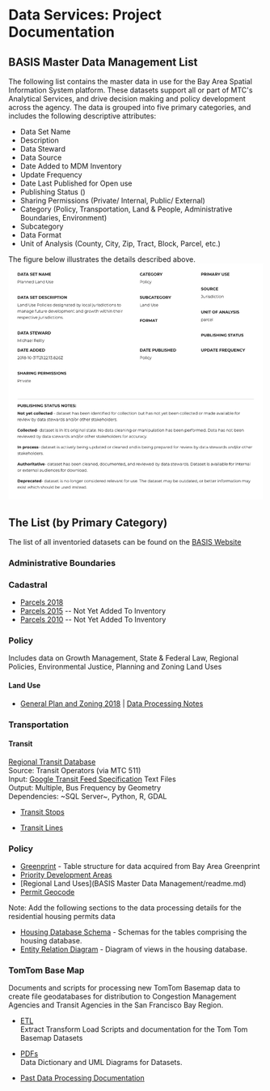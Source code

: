 # Data Services: Project Documentation

## BASIS Master Data Management List
The following list contains the master data in use for the Bay Area Spatial Information System platform.  These datasets support all or part of MTC's Analytical Services, and drive decision making and policy development across the agency.  The data is grouped into five primary categories, and includes the following descriptive attributes:  

- Data Set Name
- Description
- Data Steward
- Data Source
- Date Added to MDM Inventory
- Update Frequency
- Date Last Published for Open use
- Publishing Status ()
- Sharing Permissions (Private/ Internal, Public/ External)
- Category (Policy, Transportation, Land & People, Administrative Boundaries, Environment)
- Subcategory
- Data Format
- Unit of Analysis (County, City, Zip, Tract, Block, Parcel, etc.)  

The figure below illustrates the details described above.
![MDM Detail](images/dataset-detail.png) 

## The List (by Primary Category)
The list of all inventoried datasets can be found on the [BASIS Website](http://basis.bayareametro.gov/results)

### Administrative Boundaries

### Cadastral

- [Parcels 2018](https://mtc.data.socrata.com/Cadastral/Region-Parcels-2018-/fqea-xb6g)
- [Parcels 2015]() -- Not Yet Added To Inventory
- [Parcels 2010]() -- Not Yet Added To Inventory

### Policy
Includes data on Growth Management, State & Federal Law, Regional Policies, Environmental Justice, Planning and Zoning Land Uses  

#### Land Use  

- [General Plan and Zoning 2018](https://mtc.data.socrata.com/Land-Use/General-Plan-and-Zoning-2018/udk3-z2d5) 
 | [Data Processing Notes](policy-mdm/regional-general-plan.md)

### Transportation

#### Transit

[Regional Transit Database](https://github.com/MetropolitanTransportationCommission/RegionalTransitDatabase)   
Source: Transit Operators (via MTC 511)    
Input: [Google Transit Feed Specification](https://developers.google.com/transit/gtfs/) Text Files    
Output: Multiple, Bus Frequency by Geometry    
Dependencies: ~SQL Server~, Python, R, GDAL

- [Transit Stops]()  

- [Transit Lines]()  

### Policy
- [Greenprint](redshift/greenprintFishnet.md) - Table structure for data acquired from Bay Area Greenprint
- [Priority Development Areas]()
- [Regional Land Uses](BASIS Master Data Management/readme.md)
- [Permit Geocode]()  

Note: Add the following sections to the data processing details for the residential housing permits data  

- [Housing Database Schema](hsngDBSchema.md) - Schemas for the tables comprising the housing database.
- [Entity Relation Diagram](https://bayareametro.github.io/DataServices/Project-Documentation/erd/housingDatabaseERD.pdf) - Diagram of views in the housing database.

### TomTom Base Map
Documents and scripts for processing new TomTom Basemap data to create file geodatabases for distribution to Congestion Management Agencies and Transit Agencies in the San Francisco Bay Region.
  - [ETL](https://bayareametro.github.io/DataServices/TomTom%20Base%20Map/etl/)  
Extract Transform Load Scripts and documentation for the Tom Tom Basemap Datasets  

  - [PDFs](https://bayareametro.github.io/DataServices/TomTom%20Base%20Map/pdfs)  
Data Dictionary and UML Diagrams for Datasets.  

  - [Past Data Processing Documentation](https://bayareametro.github.io/DataServices/TomTom%20Base%20Map/pdfs/Procedures%20for%20Processing%20New%20TomTom%20Basemap%20Data.pdf)

